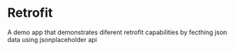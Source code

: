 # Retrofit
A demo app that demonstrates diferent retrofit capabilities by fecthing json data using jsonplaceholder api
